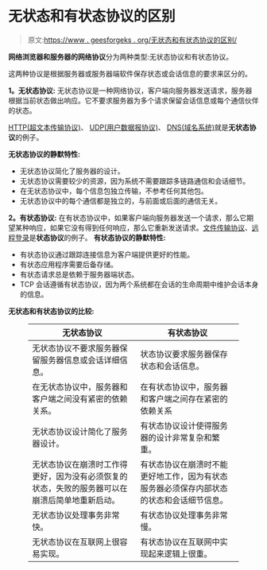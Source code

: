 # 无状态和有状态协议的区别

> 原文:[https://www . geesforgeks . org/无状态和有状态协议的区别/](https://www.geeksforgeeks.org/difference-between-stateless-and-stateful-protocol/)

**网络浏览器和服务器的网络协议**分为两种类型:无状态协议和有状态协议。

这两种协议是根据服务器或服务器端软件保存状态或会话信息的要求来区分的。

**1。无状态协议:**
无状态协议是一种网络协议，客户端向服务器发送请求，服务器根据当前状态做出响应。它不要求服务器为多个请求保留会话信息或每个通信伙伴的状态。

[HTTP(超文本传输协议)](https://www.geeksforgeeks.org/http-non-persistent-persistent-connection/)、 [UDP(用户数据报协议)](https://www.geeksforgeeks.org/computer-network-user-datagram-protocol-udp/)、 [DNS(域名系统)](https://www.geeksforgeeks.org/dns-domain-name-server/)就是**无状态协议**的例子。

**无状态协议的静默特性:**

*   无状态协议简化了服务器的设计。
*   无状态协议需要较少的资源，因为系统不需要跟踪多链路通信和会话细节。
*   在无状态协议中，每个信息包独立传输，不参考任何其他包。
*   无状态协议中的每个通信都是独立的，与前面或后面的通信无关。

**2。有状态协议:**
在有状态协议中，如果客户端向服务器发送一个请求，那么它期望某种响应，如果它没有得到任何响应，那么它重新发送请求。[文件传输协议](https://www.geeksforgeeks.org/computer-network-file-transfer-protocol-ftp/)、[远程登录](https://www.geeksforgeeks.org/difference-ssh-telnet/)是**状态协议**的例子。
**有状态协议的静默特性:**

*   有状态协议通过跟踪连接信息为客户端提供更好的性能。
*   有状态应用程序需要后备存储。
*   有状态请求总是依赖于服务器端状态。
*   TCP 会话遵循有状态协议，因为两个系统都在会话的生命周期中维护会话本身的信息。

**无状态和有状态协议的比较:**

<figure class="table">

| 无状态协议 | 有状态协议 |
| --- | --- |
| 无状态协议不要求服务器保留服务器信息或会话详细信息。 | 状态协议要求服务器保存状态和会话信息。 |
| 在无状态协议中，服务器和客户端之间没有紧密的依赖关系。 | 在有状态协议中，服务器和客户端之间存在紧密的依赖关系 |
| 无状态协议设计简化了服务器设计。 | 有状态协议设计使得服务器的设计非常复杂和繁重。 |
| 无状态协议在崩溃时工作得更好，因为没有必须恢复的状态，失败的服务器可以在崩溃后简单地重新启动。 | 有状态协议在崩溃时不能更好地工作，因为有状态服务器必须保存内部状态的状态和会话细节信息。 |
| 无状态协议处理事务非常快。 | 有状态协议处理事务非常慢。 |
| 无状态协议在互联网上很容易实现。 | 有状态协议在互联网中实现起来逻辑上很重。 |

</figure>